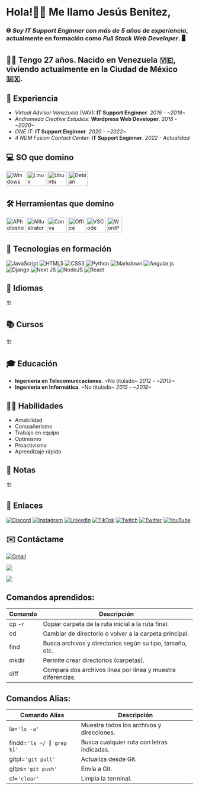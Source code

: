 # Hola!👋🏼 Me llamo **Jesús Benitez**,
### 🌐 _Soy **IT Support Enginner** con más de **5 años de experiencia**_, actualmente en formación como _**Full Stack Web Developer**_. 🖥
## 🧔🏻 Tengo **27 años**. Nacido en **Venezuela** 🇻🇪, viviendo actualmente en la **Ciudad de México** 🇲🇽.

## 💼 Experiencia
  + _Virtual Advisor Venezuela_ (VAV): **IT Support Enginner**. _2016 - ~2018~_
  + _Andromeda Creative Estudios_: **Wordpress Web Developer**. _2018 - ~2020~_
  + _ONE IT_: **IT Support Enginner**. _2020 - ~2022~_
  + _4 NDM Fusion Contact Center_: **IT Support Enginner**. _2022 - Actualidad_

## 💻 SO que domino
<div align="left">
  <img src="https://cdn.jsdelivr.net/gh/devicons/devicon/icons/windows8/windows8-original.svg" height="40" width="52" alt="Windows"/>
  <img src="https://cdn.jsdelivr.net/gh/devicons/devicon/icons/linux/linux-original.svg" height="40" width="52" alt="Linux"/>
  <img src="https://cdn.jsdelivr.net/gh/devicons/devicon/icons/ubuntu/ubuntu-plain.svg" height="40" width="52" alt="Ubuntu"/>
  <img src="https://cdn.jsdelivr.net/gh/devicons/devicon/icons/debian/debian-original.svg" height="40" width="52" alt="Debian"/>
</div>

## 🛠️ Herramientas que domino
<div align="left">
  <img src="https://cdn.jsdelivr.net/gh/devicons/devicon/icons/photoshop/photoshop-plain.svg" height="40" width="52" alt="APhotoshop"/>
  <img src="https://cdn.jsdelivr.net/gh/devicons/devicon/icons/illustrator/illustrator-plain.svg" height="40" width="52" alt="AIllustrator"/>
  <img src="https://cdn.jsdelivr.net/gh/devicons/devicon/icons/canva/canva-original.svg" height="40" width="52" alt="Canva"/>
  <img src="https://cdn-icons-png.flaticon.com/512/732/732222.png" height="40" width="45" alt="Office"/>
  <img src="https://cdn.jsdelivr.net/gh/devicons/devicon/icons/vscode/vscode-original.svg" height="40" width="52" alt="VSCode"/>
  <img src="https://cdn-icons-png.flaticon.com/512/174/174881.png" height="40" width="40" alt="WordPress"/>
</div>

## 🚀 Tecnologías en formación
  ![JavaScript](https://img.shields.io/badge/javascript-%23323330.svg?style=for-the-badge&logo=javascript&logoColor=%23F7DF1E) 
  ![HTML5](https://img.shields.io/badge/html5-%23E34F26.svg?style=for-the-badge&logo=html5&logoColor=white) 
  ![CSS3](https://img.shields.io/badge/css3-%231572B6.svg?style=for-the-badge&logo=css3&logoColor=white) 
  ![Python](https://img.shields.io/badge/python-3670A0?style=for-the-badge&logo=python&logoColor=ffdd54) 
  ![Markdown](https://img.shields.io/badge/markdown-%23000000.svg?style=for-the-badge&logo=markdown&logoColor=white) 
  ![Angular.js](https://img.shields.io/badge/angular.js-%23E23237.svg?style=for-the-badge&logo=angularjs&logoColor=white) 
  ![Django](https://img.shields.io/badge/django-%23092E20.svg?style=for-the-badge&logo=django&logoColor=white) 
  ![Next JS](https://img.shields.io/badge/Next-black?style=for-the-badge&logo=next.js&logoColor=white) 
  ![NodeJS](https://img.shields.io/badge/node.js-6DA55F?style=for-the-badge&logo=node.js&logoColor=white) 
  ![React](https://img.shields.io/badge/react-%2320232a.svg?style=for-the-badge&logo=react&logoColor=%2361DAFB)

## 💬 Idiomas
🏗️

## 📚 Cursos
🏗️

## 🎓 Educación
  + **Ingeniería en Telecomunicaciones**. ~No titulado~  _2012 - ~2015~_
  + **Ingeniería en Informática**. ~No titulado~ _2015 - ~2018~_

## 🦸‍♂️ Habilidades
  + Amabilidad
  + Compañerismo
  + Trabajo en equipo
  + Optimismo
  + Proactivismo
  + Aprendizaje rápido
  
## 📝 Notas
🏗️

## 🔗 Enlaces
  [![Discord](https://img.shields.io/badge/Discord-%237289DA.svg?logo=discord&logoColor=white)](https://discord.gg/IDKJesBen#9115)
  [![Instagram](https://img.shields.io/badge/Instagram-%23E4405F.svg?logo=Instagram&logoColor=white)](https://instagram.com/idkjesben)
  [![LinkedIn](https://img.shields.io/badge/LinkedIn-%230077B5.svg?logo=linkedin&logoColor=white)](https://linkedin.com/in/jesus-benite-z)
  [![TikTok](https://img.shields.io/badge/TikTok-%23000000.svg?logo=TikTok&logoColor=white)](https://tiktok.com/@idkjesben)
  [![Twitch](https://img.shields.io/badge/Twitch-%239146FF.svg?logo=Twitch&logoColor=white)](https://twitch.tv/idkjesben1)
  [![Twitter](https://img.shields.io/badge/Twitter-%231DA1F2.svg?logo=Twitter&logoColor=white)](https://twitter.com/idkjesben)
  [![YouTube](https://img.shields.io/badge/YouTube-%23FF0000.svg?logo=YouTube&logoColor=white)](https://youtube.com/@idkjesben)

## ✉️ Contáctame
  [![Gmail](https://raw.githubusercontent.com/maurodesouza/profile-readme-generator/master/src/assets/icons/social/gmail/default.svg)](mailto:jesusalbertobr95@gmail.com) 

![](https://quotes-github-readme.vercel.app/api?type=horizontal&theme=radical)

![](https://visitcount.itsvg.in/api?id=idkjesben&icon=0&color=0)

## Comandos aprendidos:

  | Comando | Descripción                                                 |
  | ------  | ------                                                      |
  | cp -r   | Copiar carpeta de la ruta inicial a la ruta final.          |
  | cd      | Cambiar de directorio o volver a la carpeta principal.      |
  | find    | Busca archivos y directorios según su tipo, tamaño, etc.    |
  | mkdir   | Permite crear directorios (carpetas).                       |
  | diff    | Compara dos archivos línea por línea y muestra diferencias. |

## Comandos Alias:

  | Comando Alias                 | Descripción                                 |
  | ------                        | ------                                      |
  | la=```'ls -a'```              | Muestra todos los archivos y direcciones.   |
  | findd=```'ls ~/ ║ grep $1'``` | Busca cualquier ruta con letras indicadas.  |
  | gitpl=```'git pull'```        | Actualiza desde Git.                        |
  | gitps=```'git push'```        | Envía a Git.                                |
  | cl=```'clear'```              | Limpia la terminal.                         |


